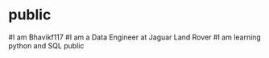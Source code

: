 # public
#I am Bhavikf117
#I am a Data Engineer at Jaguar Land Rover
#I am learning python and SQL
public
